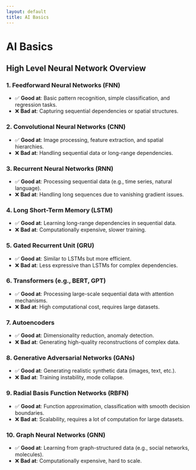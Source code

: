 ```yaml
---
layout: default
title: AI Basics
---
```

# AI Basics

## High Level Neural Network Overview

### **1\. Feedforward Neural Networks (FNN)**

* ✅ **Good at**: Basic pattern recognition, simple classification, and regression tasks.  
* ❌ **Bad at**: Capturing sequential dependencies or spatial structures.

### **2\. Convolutional Neural Networks (CNN)**

* ✅ **Good at**: Image processing, feature extraction, and spatial hierarchies.  
* ❌ **Bad at**: Handling sequential data or long-range dependencies.

### **3\. Recurrent Neural Networks (RNN)**

* ✅ **Good at**: Processing sequential data (e.g., time series, natural language).  
* ❌ **Bad at**: Handling long sequences due to vanishing gradient issues.

### **4\. Long Short-Term Memory (LSTM)**

* ✅ **Good at**: Learning long-range dependencies in sequential data.  
* ❌ **Bad at**: Computationally expensive, slower training.

### **5\. Gated Recurrent Unit (GRU)**

* ✅ **Good at**: Similar to LSTMs but more efficient.  
* ❌ **Bad at**: Less expressive than LSTMs for complex dependencies.

### **6\. Transformers (e.g., BERT, GPT)**

* ✅ **Good at**: Processing large-scale sequential data with attention mechanisms.  
* ❌ **Bad at**: High computational cost, requires large datasets.

### **7\. Autoencoders**

* ✅ **Good at**: Dimensionality reduction, anomaly detection.  
* ❌ **Bad at**: Generating high-quality reconstructions of complex data.

### **8\. Generative Adversarial Networks (GANs)**

* ✅ **Good at**: Generating realistic synthetic data (images, text, etc.).  
* ❌ **Bad at**: Training instability, mode collapse.

### **9\. Radial Basis Function Networks (RBFN)**

* ✅ **Good at**: Function approximation, classification with smooth decision boundaries.  
* ❌ **Bad at**: Scalability, requires a lot of computation for large datasets.

### **10\. Graph Neural Networks (GNN)**

* ✅ **Good at**: Learning from graph-structured data (e.g., social networks, molecules).  
* ❌ **Bad at**: Computationally expensive, hard to scale.